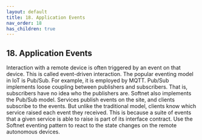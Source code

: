 ```yaml
---
layout: default
title: 18. Application Events
nav_order: 18
has_children: true
---
```


## 18. Application Events

Interaction with a remote device is often triggered by an event on that device. This is called event-driven interaction. The popular eventing model in IoT is Pub/Sub. For example, it is employed by MQTT. Pub/Sub implements loose coupling between publishers and subscribers. That is, subscribers have no idea who the publishers are. Softnet also implements the Pub/Sub model. Services publish events on the site, and clients subscribe to the events. But unlike the traditional model, clients know which service raised each event they received. This is because a suite of events that a given service is able to raise is part of its interface contract. Use the Softnet eventing pattern to react to the state changes on the remote autonomous devices.